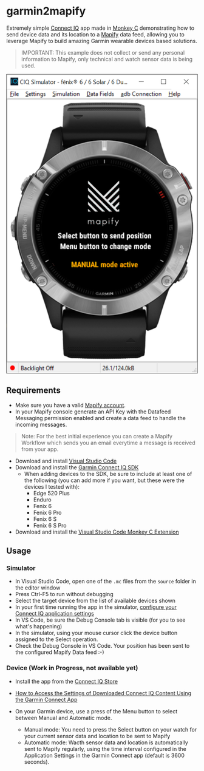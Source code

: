 # garmin2mapify
Extremely simple [Connect IQ](https://apps.garmin.com) app made in [Monkey C](https://developer.garmin.com/connect-iq/monkey-c/) demonstrating how to send device data and its location to a [Mapify](https://www.mapify.ai/) data feed, allowing you to leverage Mapify to build amazing Garmin wearable devices based solutions.

> IMPORTANT: This example does not collect or send any personal information to Mapify, only technical and watch sensor data is being used. 

![Mapify simple Connect IQ app to send device position to a data feed](./docs/img/mapify-iq-app.png)



## Requirements

- Make sure you have a valid [Mapify account](https://www.mapify.ai).
- In your Mapify console generate an API Key with the Datafeed Messaging permission enabled and create a data feed to handle the incoming messages.
> Note: For the best initial experience you can create a Mapify Workflow which sends you an email everytime a message is received from your app.
- Download and install [Visual Studio Code](https://code.visualstudio.com/)
- Download and install the [Garmin Connect IQ SDK](https://developer.garmin.com/connect-iq/sdk/)
    - When adding devices to the SDK, be sure to include at least one of the following (you can add more if you want, but these were the devices I tested with):
        - Edge 520 Plus
        - Enduro
        - Fenix 6
        - Fenix 6 Pro
        - Fenix 6 S
        - Fenix 6 S Pro
- Download and install the [Visual Studio Code Monkey C Extension](https://marketplace.visualstudio.com/items?itemName=garmin.monkey-c)


## Usage

### Simulator

- In Visual Studio Code, open one of the ```.mc``` files from the ```source``` folder in the editor window
- Press Ctrl-F5 to run without debugging
- Select the target device from the list of available devices shown
- In your first time running the app in the simulator, [configure your Connect IQ application settings](./docs/application-settings.md)
- In VS Code, be sure the Debug Console tab is visible (for you to see what's happening)
- In the simulator, using your mouse cursor click the device button assigned to the Select operation.
- Check the Debug Console in VS Code. Your position has been sent to the configured Mapify Data feed :-)


### Device **(Work in Progress, not available yet)**

- Install the app from the [Connect IQ Store](https://apps.garmin.com/en-US/)
- [How to Access the Settings of Downloaded Connect IQ Content Using the Garmin Connect App](https://support.garmin.com/en-US/?faq=SPo0TFvhQO04O36Y5TYRh5)

- On your Garmin device, use a press of the Menu button to select between Manual and Automatic mode.
    - Manual mode: You need to press the Select button on your watch for your current sensor data and location to be sent to Mapify
    - Automatic mode: Wacth sensor data and location is automatically sent to Mapify regularly, using the time interval configured in the Application Settings in the Garmin Connect app (default is 3600 seconds).